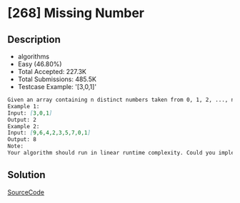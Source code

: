 # [268] Missing Number

## Description

* algorithms
* Easy (46.80%)
* Total Accepted:    227.3K
* Total Submissions: 485.5K
* Testcase Example:  '[3,0,1]'

```md
Given an array containing n distinct numbers taken from 0, 1, 2, ..., n, find the one that is missing from the array.
Example 1:
Input: [3,0,1]
Output: 2
Example 2:
Input: [9,6,4,2,3,5,7,0,1]
Output: 8
Note:
Your algorithm should run in linear runtime complexity. Could you implement it using only constant extra space complexity?

```

## Solution

[SourceCode](./solution.js)